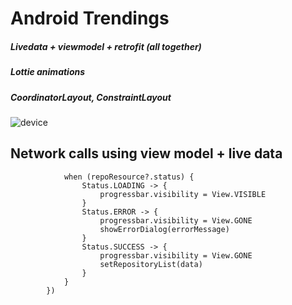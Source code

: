 # Android Trendings

##### Livedata + viewmodel + retrofit (all together)
##### Lottie animations
##### CoordinatorLayout, ConstraintLayout

![device](https://media.giphy.com/media/1iplreyP9DgEkAl6h1/giphy.gif)


## Network calls using view model + live data

```viewModel.repositories.observe(this, Observer { repoResource ->
            when (repoResource?.status) {
                Status.LOADING -> {
                    progressbar.visibility = View.VISIBLE
                }
                Status.ERROR -> {
                    progressbar.visibility = View.GONE
                    showErrorDialog(errorMessage)
                }
                Status.SUCCESS -> {
                    progressbar.visibility = View.GONE
                    setRepositoryList(data)
                }
            }
        })


